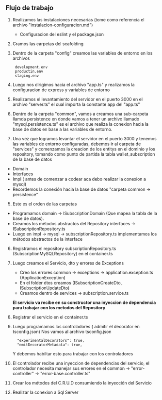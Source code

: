 ## Flujo de trabajo

1. Realizamos las instalaciones necesarias (tome como referencia el archivo "instalacion-configuracion.md")
   - Configuracion del eslint y el package.json

2. Cramos las carpetas del scafolding

3. Dentro de la carpeta "config" creamos las variables de entorno en los archivos
   ```
    development.env
    productin.env
    staging.env
   ```
4. Luego nos dirigimos hacia el archivo "app.ts" y realizamos la configuracion de express y variables de entorno 

5. Realizamos el levantamiento del servidor en el puerto 3000 en el archivo "server.ts" el cual importa la constante app del "app.ts"

6. Dentro de la carpeta "common", vamos a creamos una sub-carpeta llamda persistence en donde vamos a tener un archivo llamado "mysql.persistence.ts" es el archivo que realiza la conexion hacia la base de datos en base a las variables de entorno.

4. Una vez que logramos levantar el servidor en el puerto 3000 y tenemos las variables de entorno configuradas, debemos ir al carpeta de "services" y comenzamos la creacion de los entitys en el dominio y los repository, tomando como punto de partida la tabla wallet_subscription de la base de datos

 - Domain
 - Interfaces
 - Impl ( antes de comenzar a codear aca debo realizar la conexion a mysql)
 - Recordemos la conexión hacia la base de datos "carpeta common -> persistence"


5. Este es el orden de las carpetas
  - Programamos domain -> ISubscriptionDomain (Que mapea la tabla de la base de datos).
  - Creamos los métodos abstractos del Repository interfaces -> ISubscriptionRepository.ts 
  - Luego en impl -> mysql -> subscriptionRepository.ts implementamos los métodos abstractos de la interface

6. Registramos el repository subscriptionRepository.ts (SubscriptionMySQLRepository) en el container.ts

7. Luego creamos el Servicio, dto y errores de Exceptions
   - Creo los errores common -> exceptions -> application.exception.ts (ApplicationException)
   - En el folder dtos creamos (ISubscriptionCreateDto, ISubscriptionUpdateDto)
   - Creamos dentro de services -> subscription.service.ts

   **El servicio va recibe en su constructor una inyeccion de dependencia para trabajar con los metodos del Repository**

8. Registrar el servicio en el container.ts

11. Luego programamos los controladores ( admitir el decorator en tsconfig.json) 
    Nos vamos al archivo tsconfig.json
    ```
      "experimentalDecorators": true,                  
      "emitDecoratorMetadata": true,  
    ```
    Y debemos habiltar esto para trabajar con los controladores

12. El controlador recibe una inyeccion de dependencias del servicio, el controlador necesita manejar sus errores en el common -> "error-controller" -> "error-base.controller.ts"

13. Crear los métodos del C.R.U.D consumiendo la inyección del Servicio

14. Realizar la conexion a Sql Server


